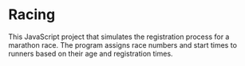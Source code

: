 # Racing
This JavaScript project that simulates the registration process for a marathon race. The program assigns race numbers and start times to runners based on their age and registration times.
